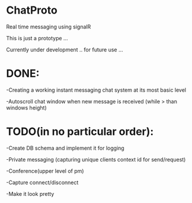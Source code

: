 ChatProto
=========

Real time messaging using signalR

This is just a prototype ... 

Currently under development .. for future use ...




DONE:
=========
-Creating a working instant messaging chat system at its most basic level

-Autoscroll chat window when new message is received (while > than windows height)



TODO(in no particular order):
=========

-Create DB schema and implement it for logging

-Private messaging (capturing unique clients context id for send/request)

-Conference(upper level of pm)

-Capture connect/disconnect

-Make it look pretty
